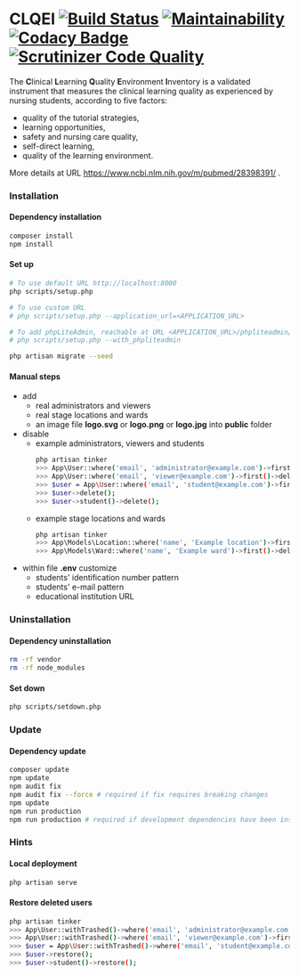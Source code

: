 # CLQEI [![Build Status](https://travis-ci.org/francescozanoni/clqei.svg?branch=master)](https://travis-ci.org/francescozanoni/clqei) [![Maintainability](https://api.codeclimate.com/v1/badges/f5aca4caee1adc796924/maintainability)](https://codeclimate.com/github/francescozanoni/clqei/maintainability) [![Codacy Badge](https://api.codacy.com/project/badge/Grade/de2b5d0b4f8f49aba6ea695f3f20ad07)](https://www.codacy.com/app/francescozanoni/clqei?utm_source=github.com&amp;utm_medium=referral&amp;utm_content=francescozanoni/clqei&amp;utm_campaign=Badge_Grade) [![Scrutinizer Code Quality](https://scrutinizer-ci.com/g/francescozanoni/clqei/badges/quality-score.png?b=master)](https://scrutinizer-ci.com/g/francescozanoni/clqei/?branch=master)


The **C**linical **L**earning **Q**uality **E**nvironment **I**nventory is a validated instrument that measures the clinical learning quality as experienced by nursing students, according to five factors:

- quality of the tutorial strategies,
- learning opportunities,
- safety and nursing care quality,
- self-direct learning,
- quality of the learning environment.

More details at URL https://www.ncbi.nlm.nih.gov/m/pubmed/28398391/ .


### Installation

#### Dependency installation

```bash
composer install
npm install
```

#### Set up

```bash
# To use default URL http://localhost:8000
php scripts/setup.php

# To use custom URL
# php scripts/setup.php --application_url=<APPLICATION_URL>

# To add phpLiteAdmin, reachable at URL <APPLICATION_URL>/phpliteadmin/phpliteadmin.php
# php scripts/setup.php --with_phpliteadmin

php artisan migrate --seed
```

#### Manual steps

- add
  - real administrators and viewers
  - real stage locations and wards
  - an image file **logo.svg** or **logo.png** or **logo.jpg** into **public** folder
- disable
  - example administrators, viewers and students
    ```bash
    php artisan tinker
    >>> App\User::where('email', 'administrator@example.com')->first()->delete();
    >>> App\User::where('email', 'viewer@example.com')->first()->delete();
    >>> $user = App\User::where('email', 'student@example.com')->first();
    >>> $user->delete();
    >>> $user->student()->delete();
    ```
  - example stage locations and wards
    ```bash
    php artisan tinker
    >>> App\Models\Location::where('name', 'Example location')->first()->delete();
    >>> App\Models\Ward::where('name', 'Example ward')->first()->delete();
    ```
- within file **.env** customize
  - students' identification number pattern
  - students' e-mail pattern
  - educational institution URL

### Uninstallation

#### Dependency uninstallation

```bash
rm -rf vendor
rm -rf node_modules
```

#### Set down

```bash
php scripts/setdown.php
```

### Update

#### Dependency update

```bash
composer update
npm update
npm audit fix
npm audit fix --force # required if fix requires breaking changes
npm update
npm run production
npm run production # required if development dependencies have been installed by previous step
```

### Hints

#### Local deployment

```bash
php artisan serve
```

#### Restore deleted users

```bash
php artisan tinker
>>> App\User::withTrashed()->where('email', 'administrator@example.com')->first()->restore();
>>> App\User::withTrashed()->where('email', 'viewer@example.com')->first()->restore();
>>> $user = App\User::withTrashed()->where('email', 'student@example.com')->first();
>>> $user->restore();
>>> $user->student()->restore();
```
